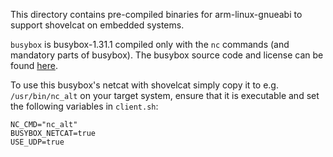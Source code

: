 
This directory contains pre-compiled binaries for arm-linux-gnueabi to support shovelcat on embedded systems.

`busybox` is busybox-1.31.1 compiled only with the `nc` commands (and mandatory parts of busybox). The busybox source code and license can be found [here](https://www.busybox.net/).

To use this busybox's netcat with shovelcat simply copy it to e.g. `/usr/bin/nc_alt` on your target system, ensure that it is executable and set the following variables in `client.sh`:

```
NC_CMD="nc_alt"
BUSYBOX_NETCAT=true
USE_UDP=true
```
